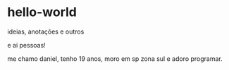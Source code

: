 # hello-world
ideias, anotações e outros

e ai pessoas!

me chamo daniel, tenho 19 anos, moro em sp zona sul e adoro programar.
